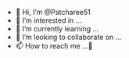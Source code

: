 - 👋 Hi, I’m @Patcharee51
- 👀 I’m interested in ...
- 🌱 I’m currently learning ...
- 💞️ I’m looking to collaborate on ...
- 📫 How to reach me ...🎀

<!---
Patcharee51/Patcharee51 is a ✨ special ✨ repository because its `README.md` (this file) appears on your GitHub profile.
You can click the Preview link to take a look at your changes.
--->
